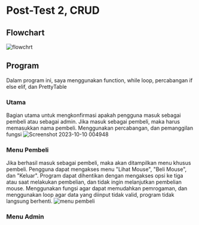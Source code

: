 # Post-Test 2, CRUD
## Flowchart
![flowchrt](https://github.com/ivaryu/toko-mouse/assets/144821955/fae9ef4c-7c21-4843-bdc7-b0644e8bf2a4)

## Program
Dalam program ini, saya menggunakan function, while loop, percabangan if else elif, dan PrettyTable
### Utama
Bagian utama untuk mengkonfirmasi apakah pengguna masuk sebagai pembeli atau sebagai admin. Jika masuk sebagai pembeli, maka harus memasukkan nama pembeli. Menggunakan percabangan, dan pemanggilan fungsi
![Screenshot 2023-10-10 004948](https://github.com/ivaryu/toko-mouse/assets/144821955/808c6bf7-d67b-43b8-b94c-6ed0f7fdf2c5)

### Menu Pembeli
Jika berhasil masuk sebagai pembeli, maka akan ditampilkan menu khusus pembeli. Pengguna dapat mengakses menu "Lihat Mouse", "Beli Mouse", dan "Keluar". Program dapat dihentikan dengan mengakses opsi ke tiga atau saat melakukan pembelian, dan tidak ingin melanjutkan pembelian mouse. Menggunakan fungsi agar dapat memudahkan pemrogaman, dan menggunakan loop agar data yang diinput tidak valid, program tidak langsung berhenti.
![menu pembeli](https://github.com/ivaryu/toko-mouse/assets/144821955/5376a4b5-f302-43e1-9205-14cb8b8dd124)

### Menu Admin


